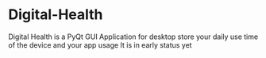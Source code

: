 # Digital-Health

Digital Health is a PyQt GUI Application for desktop store your daily use time of the device and 
your app usage
It is in early status yet
